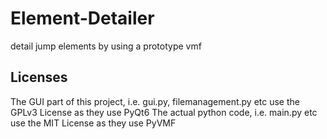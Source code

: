 # Element-Detailer
 detail jump elements by using a prototype vmf

## Licenses
The GUI part of this project, i.e. gui.py, filemanagement.py etc use the GPLv3 License as they use PyQt6
The actual python code, i.e. main.py etc use the MIT License as they use PyVMF
